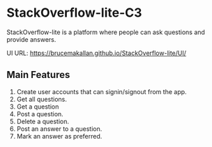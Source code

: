 # StackOverflow-lite-C3
StackOverflow-lite is a platform where people can ask questions and provide answers.

UI URL:
https://brucemakallan.github.io/StackOverflow-lite/UI/




## Main Features

1. Create user accounts that can signin/signout from the app.
2. Get all questions.
3. Get a question
4. Post a question.
5. Delete a question.
6. Post an answer to a question.
7. Mark an answer as preferred.
